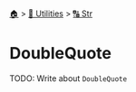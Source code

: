 <!--startTocHeader-->
[🏠](../../README.md) > [🔧 Utilities](../README.md) > [🔠 Str](README.md)
# DoubleQuote
<!--endTocHeader-->

TODO: Write about `DoubleQuote`

<!--startTocSubTopic-->
<!--endTocSubTopic-->